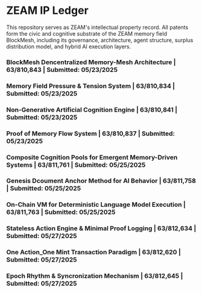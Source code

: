 # ZEAM IP Ledger  

This repository serves as ZEAM's intellectual property record.  All patents form the civic and cognitive substrate of the ZEAM memory field BlockMesh, including its governance, architecture, agent structure, surplus distribution model, and hybrid AI execution layers. 

### BlockMesh Dencentralized Memory-Mesh Architecture | 63/810,843 | Submitted: 05/23/2025

### Memory Field Pressure & Tension System | 63/810,834 | Submitted: 05/23/2025

### Non-Generative Artificial Cognition Engine | 63/810,841 | Submitted: 05/23/2025

### Proof of Memory Flow System | 63/810,837 | Submitted: 05/23/2025

### Composite Cognition Pools for Emergent Memory-Driven Systems | 63/811,761 | Submitted: 05/25/2025

### Genesis Dcoument Anchor Method for AI Behavior | 63/811,758 | Submitted: 05/25/2025

### On-Chain VM for Deterministic Language Model Execution | 63/811,763 | Submitted: 05/25/2025

### Stateless Action Engine & Minimal Proof Logging | 63/812,634 | Submitted: 05/27/2025

### One Action_One Mint Transaction Paradigm | 63/812,620 | Submitted: 05/27/2025

### Epoch Rhythm & Syncronization Mechanism | 63/812,645 | Submitted: 05/27/2025
